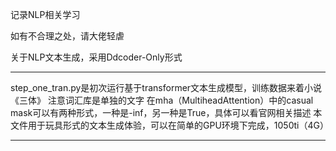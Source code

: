 记录NLP相关学习

如有不合理之处，请大佬轻虐

关于NLP文本生成，采用Ddcoder-Only形式

---

step_one_tran.py是初次运行基于transformer文本生成模型，训练数据来着小说《三体》
注意词汇库是单独的文字
在mha（MultiheadAttention）中的casual mask可以有两种形式，一种是-inf，另一种是True，具体可以看官网相关描述
本文件用于玩具形式的文本生成体验，可以在简单的GPU环境下完成，1050ti（4G）

---


